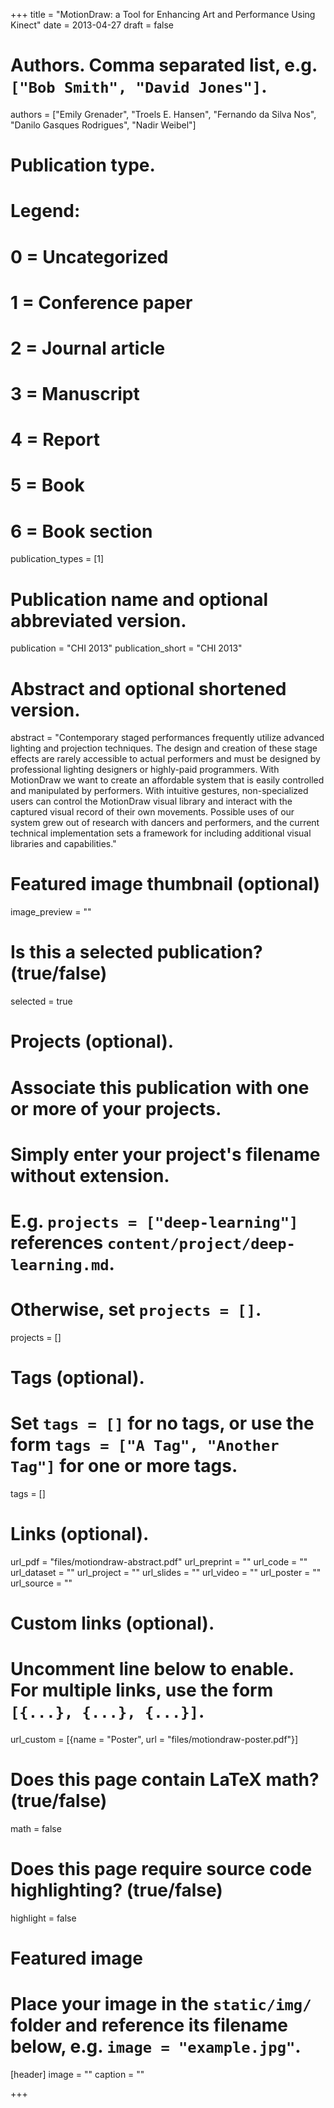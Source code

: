 +++
title = "MotionDraw: a Tool for Enhancing Art and Performance Using Kinect"
date = 2013-04-27
draft = false

# Authors. Comma separated list, e.g. `["Bob Smith", "David Jones"]`.
authors = ["Emily Grenader", "Troels E. Hansen", "Fernando da Silva Nos", "Danilo Gasques Rodrigues", "Nadir Weibel"]

# Publication type.
# Legend:
# 0 = Uncategorized
# 1 = Conference paper
# 2 = Journal article
# 3 = Manuscript
# 4 = Report
# 5 = Book
# 6 = Book section
publication_types = [1]

# Publication name and optional abbreviated version.
publication = "CHI 2013"
publication_short = "CHI 2013"

# Abstract and optional shortened version.
abstract = "Contemporary staged performances frequently utilize advanced lighting and projection techniques. The design and creation of these stage effects are rarely accessible to actual performers and must be designed by professional lighting designers or highly-paid programmers. With MotionDraw we want to create an affordable system that is easily controlled and manipulated by performers. With intuitive gestures, non-specialized users can control the MotionDraw visual library and interact with the captured visual record of their own movements. Possible uses of our system grew out of research with dancers and performers, and the current technical implementation sets a framework for including additional visual libraries and capabilities."

# Featured image thumbnail (optional)
image_preview = ""

# Is this a selected publication? (true/false)
selected = true

# Projects (optional).
#   Associate this publication with one or more of your projects.
#   Simply enter your project's filename without extension.
#   E.g. `projects = ["deep-learning"]` references `content/project/deep-learning.md`.
#   Otherwise, set `projects = []`.
projects = []

# Tags (optional).
#   Set `tags = []` for no tags, or use the form `tags = ["A Tag", "Another Tag"]` for one or more tags.
tags = []

# Links (optional).
url_pdf = "files/motiondraw-abstract.pdf"
url_preprint = ""
url_code = ""
url_dataset = ""
url_project = ""
url_slides = ""
url_video = ""
url_poster = ""
url_source = ""

# Custom links (optional).
#   Uncomment line below to enable. For multiple links, use the form `[{...}, {...}, {...}]`.
url_custom = [{name = "Poster", url = "files/motiondraw-poster.pdf"}]

# Does this page contain LaTeX math? (true/false)
math = false

# Does this page require source code highlighting? (true/false)
highlight = false

# Featured image
# Place your image in the `static/img/` folder and reference its filename below, e.g. `image = "example.jpg"`.
[header]
image = ""
caption = ""

+++

